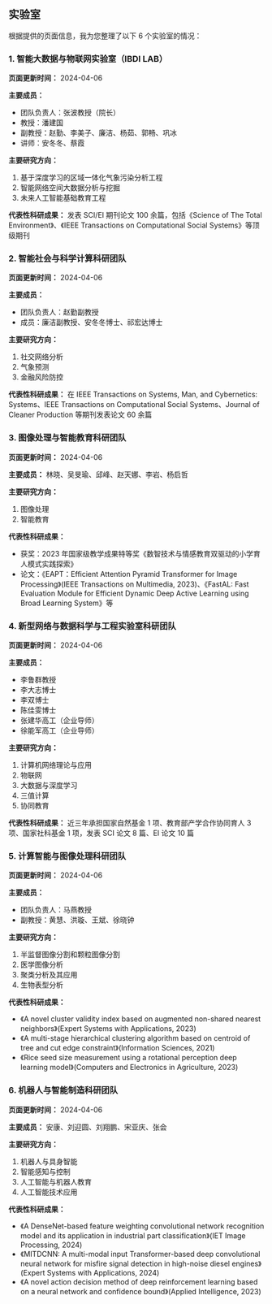 ## 实验室

根据提供的页面信息，我为您整理了以下 6 个实验室的情况：

### 1. 智能大数据与物联网实验室（IBDI LAB）

**页面更新时间：** 2024-04-06

**主要成员：**
* 团队负责人：张波教授（院长）
* 教授：潘建国
* 副教授：赵勤、李美子、廉洁、杨茹、郭畅、巩冰
* 讲师：安冬冬、蔡霞

**主要研究方向：**
1. 基于深度学习的区域一体化气象污染分析工程
2. 智能网络空间大数据分析与挖掘
3. 未来人工智能基础教育工程

**代表性科研成果：** 发表 SCI/EI 期刊论文 100 余篇，包括《Science of The Total Environment》、《IEEE Transactions on Computational Social Systems》等顶级期刊

### 2. 智能社会与科学计算科研团队

**页面更新时间：** 2024-04-06

**主要成员：**
* 团队负责人：赵勤副教授
* 成员：廉洁副教授、安冬冬博士、祁宏达博士

**主要研究方向：**
1. 社交网络分析
2. 气象预测
3. 金融风险防控

**代表性科研成果：** 在 IEEE Transactions on Systems, Man, and Cybernetics: Systems、IEEE Transactions on Computational Social Systems、Journal of Cleaner Production 等期刊发表论文 60 余篇

### 3. 图像处理与智能教育科研团队

**页面更新时间：** 2024-04-06

**主要成员：** 林晓、吴旻瑜、邱峰、赵天娜、李岩、杨启哲

**主要研究方向：**
1. 图像处理
2. 智能教育

**代表性科研成果：**
* 获奖：2023 年国家级教学成果特等奖《数智技术与情感教育双驱动的小学育人模式实践探索》
* 论文：《EAPT：Efficient Attention Pyramid Transformer for Image Processing》(IEEE Transactions on Multimedia, 2023)、《FastAL: Fast Evaluation Module for Efficient Dynamic Deep Active Learning using Broad Learning System》等

### 4. 新型网络与数据科学与工程实验室科研团队

**页面更新时间：** 2024-04-06

**主要成员：**
* 李鲁群教授
* 李大志博士
* 李双博士
* 陈佳雯博士
* 张建华高工（企业导师）
* 徐能军高工（企业导师）

**主要研究方向：**
1. 计算机网络理论与应用
2. 物联网
3. 大数据与深度学习
4. 三值计算
5. 协同教育

**代表性科研成果：** 近三年承担国家自然基金 1 项、教育部产学合作协同育人 3 项、国家社科基金 1 项，发表 SCI 论文 8 篇、EI 论文 10 篇

### 5. 计算智能与图像处理科研团队

**页面更新时间：** 2024-04-06

**主要成员：**
* 团队负责人：马燕教授
* 副教授：黄慧、洪璇、王斌、徐晓钟

**主要研究方向：**
1. 半监督图像分割和颗粒图像分割
2. 医学图像分析
3. 聚类分析及其应用
4. 生物表型分析

**代表性科研成果：**
* 《A novel cluster validity index based on augmented non-shared nearest neighbors》(Expert Systems with Applications, 2023)
* 《A multi-stage hierarchical clustering algorithm based on centroid of tree and cut edge constraint》(Information Sciences, 2021)
* 《Rice seed size measurement using a rotational perception deep learning model》(Computers and Electronics in Agriculture, 2023)

### 6. 机器人与智能制造科研团队

**页面更新时间：** 2024-04-06

**主要成员：** 安康、刘迎圆、刘翔鹏、宋亚庆、张会

**主要研究方向：**
1. 机器人与具身智能
2. 智能感知与控制
3. 人工智能与机器人教育
4. 人工智能技术应用

**代表性科研成果：**
* 《A DenseNet-based feature weighting convolutional network recognition model and its application in industrial part classification》(IET Image Processing, 2024)
* 《MITDCNN: A multi-modal input Transformer-based deep convolutional neural network for misfire signal detection in high-noise diesel engines》(Expert Systems with Applications, 2024)
* 《A novel action decision method of deep reinforcement learning based on a neural network and confidence bound》(Applied Intelligence, 2023)
